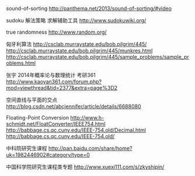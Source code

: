 sound-of-sorting
http://panthema.net/2013/sound-of-sorting/#video

sudoku 解法策略 求解辅助工具
http://www.sudokuwiki.org/

true randomness
http://www.random.org/

匈牙利算法
http://csclab.murraystate.edu/bob.pilgrim/445/  
http://csclab.murraystate.edu/bob.pilgrim/445/munkres.html  
http://csclab.murraystate.edu/bob.pilgrim/445/sample_problems/sample_problems.html

张宇 2014年概率论与数理统计 考研361
http://www.kaoyan361.com/forum.php?mod=viewthread&tid=2377&extra=page%3D2

空间直线与平面的交点
http://blog.csdn.net/abcjennifer/article/details/6688080

Floating-Point Conversion
http://www.h-schmidt.net/FloatConverter/IEEE754.html  
http://babbage.cs.qc.cuny.edu/IEEE-754.old/Decimal.html  
http://babbage.cs.qc.cuny.edu/IEEE-754.old/

中科院研究生课程 
http://pan.baidu.com/share/home?uk=1982446902#category/type=0

中国科学院研究生课程类专题 
http://www.xuexi111.com/s/zkyshipin/
